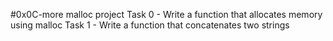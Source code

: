 #0x0C-more malloc project
Task 0 - Write a function that allocates memory using malloc
Task 1 - Write a function that concatenates two strings
